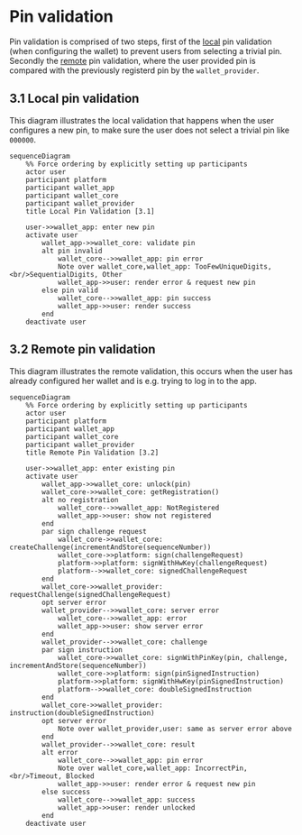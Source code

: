 # Pin validation

 Pin validation is comprised of two steps, first of the [local](#31-local-pin-validation) pin validation (when configuring the wallet) to prevent users from selecting a trivial pin. Secondly the [remote](#32-remote-pin-validation) pin validation, where the user provided pin is compared with the previously registerd pin by the `wallet_provider`.

## 3.1 Local pin validation

This diagram illustrates the local validation that happens when the user configures a new pin, to make sure the user does not select a trivial pin like `000000`.

```mermaid
sequenceDiagram
    %% Force ordering by explicitly setting up participants
    actor user
    participant platform
    participant wallet_app
    participant wallet_core
    participant wallet_provider
    title Local Pin Validation [3.1]

    user->>wallet_app: enter new pin
    activate user
        wallet_app->>wallet_core: validate pin
        alt pin invalid
            wallet_core-->>wallet_app: pin error
            Note over wallet_core,wallet_app: TooFewUniqueDigits,<br/>SequentialDigits, Other
            wallet_app->>user: render error & request new pin
        else pin valid
            wallet_core-->>wallet_app: pin success
            wallet_app->>user: render success
        end
    deactivate user
```

## 3.2 Remote pin validation

This diagram illustrates the remote validation, this occurs when the user has already configured her wallet and is e.g. trying to log in to the app.

```mermaid
sequenceDiagram
    %% Force ordering by explicitly setting up participants
    actor user
    participant platform
    participant wallet_app
    participant wallet_core
    participant wallet_provider
    title Remote Pin Validation [3.2]

    user->>wallet_app: enter existing pin
    activate user
        wallet_app->>wallet_core: unlock(pin)
        wallet_core->>wallet_core: getRegistration()
        alt no registration
            wallet_core-->>wallet_app: NotRegistered
            wallet_app->>user: show not registered
        end
        par sign challenge request
            wallet_core->>wallet_core: createChallenge(incrementAndStore(sequenceNumber))
            wallet_core->>platform: sign(challengeRequest)
            platform->>platform: signWithHwKey(challengeRequest)
            platform-->>wallet_core: signedChallengeRequest
        end
        wallet_core->>wallet_provider: requestChallenge(signedChallengeRequest)
        opt server error
        wallet_provider-->>wallet_core: server error
            wallet_core-->>wallet_app: error
            wallet_app->>user: show server error
        end
        wallet_provider-->>wallet_core: challenge
        par sign instruction
            wallet_core->>wallet_core: signWithPinKey(pin, challenge, incrementAndStore(sequenceNumber))
            wallet_core->>platform: sign(pinSignedInstruction)
            platform->>platform: signWithHwKey(pinSignedInstruction)
            platform-->>wallet_core: doubleSignedInstruction
        end
        wallet_core->>wallet_provider: instruction(doubleSignedInstruction)
        opt server error
            Note over wallet_provider,user: same as server error above
        end
        wallet_provider-->>wallet_core: result
        alt error
            wallet_core-->>wallet_app: pin error
            Note over wallet_core,wallet_app: IncorrectPin,<br/>Timeout, Blocked
            wallet_app->>user: render error & request new pin
        else success
            wallet_core-->>wallet_app: success
            wallet_app->>user: render unlocked
        end
    deactivate user
```
